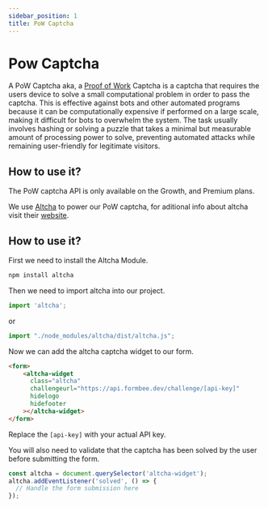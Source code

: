 ```yaml
---
sidebar_position: 1
title: PoW Captcha
---
```


# Pow Captcha

A PoW Captcha aka, a [Proof of Work](https://en.wikipedia.org/wiki/Proof_of_work) Captcha is a captcha that requires the users device to solve a small computational problem in order to pass the captcha. This is effective against bots and other automated programs because it can be computationally expensive if performed on a large scale, making it difficult for bots to overwhelm the system. The task usually involves hashing or solving a puzzle that takes a minimal but measurable amount of processing power to solve, preventing automated attacks while remaining user-friendly for legitimate visitors.

## How to use it?
The PoW captcha API is only available on the Growth, and Premium plans.

We use [Altcha](https://altcha.org/) to power our PoW captcha, for aditional info about altcha visit their [website](https://altcha.org/).

## How to use it?
First we need to install the Altcha Module. 
```bash
npm install altcha
```

Then we need to import altcha into our project.
```js
import 'altcha';
```
or 
```js
import "./node_modules/altcha/dist/altcha.js";
```

Now we can add the altcha captcha widget to our form.
```html
<form>
    <altcha-widget
      class="altcha"
      challengeurl="https://api.formbee.dev/challenge/[api-key]"
      hidelogo
      hidefooter
    ></altcha-widget>
</form>
```

Replace the `[api-key]` with your actual API key.

You will also need to validate that the captcha has been solved by the user before submitting the form.
```js
const altcha = document.querySelector('altcha-widget');
altcha.addEventListener('solved', () => {
  // Handle the form submission here
});